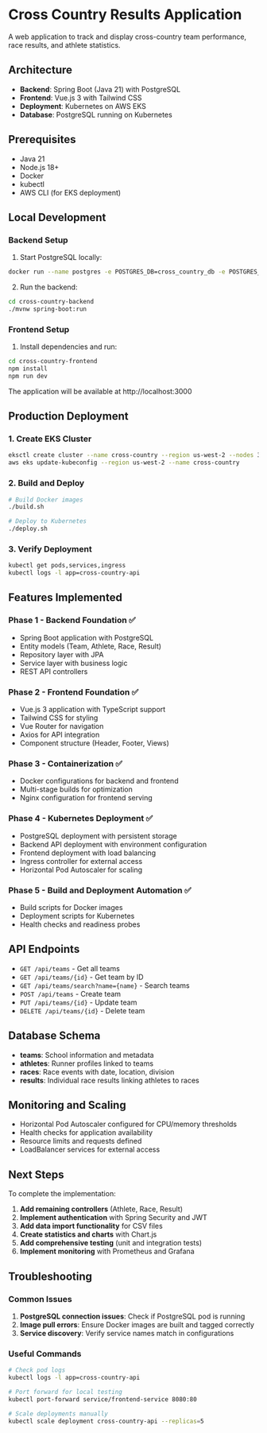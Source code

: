 # Cross Country Results Application

A web application to track and display cross-country team performance, race results, and athlete statistics.

## Architecture

- **Backend**: Spring Boot (Java 21) with PostgreSQL
- **Frontend**: Vue.js 3 with Tailwind CSS
- **Deployment**: Kubernetes on AWS EKS
- **Database**: PostgreSQL running on Kubernetes

## Prerequisites

- Java 21
- Node.js 18+
- Docker
- kubectl
- AWS CLI (for EKS deployment)

## Local Development

### Backend Setup

1. Start PostgreSQL locally:
```bash
docker run --name postgres -e POSTGRES_DB=cross_country_db -e POSTGRES_USER=postgres -e POSTGRES_PASSWORD=password -p 5432:5432 -d postgres:15
```

2. Run the backend:
```bash
cd cross-country-backend
./mvnw spring-boot:run
```

### Frontend Setup

1. Install dependencies and run:
```bash
cd cross-country-frontend
npm install
npm run dev
```

The application will be available at http://localhost:3000

## Production Deployment

### 1. Create EKS Cluster

```bash
eksctl create cluster --name cross-country --region us-west-2 --nodes 3
aws eks update-kubeconfig --region us-west-2 --name cross-country
```

### 2. Build and Deploy

```bash
# Build Docker images
./build.sh

# Deploy to Kubernetes
./deploy.sh
```

### 3. Verify Deployment

```bash
kubectl get pods,services,ingress
kubectl logs -l app=cross-country-api
```

## Features Implemented

### Phase 1 - Backend Foundation ✅
- Spring Boot application with PostgreSQL
- Entity models (Team, Athlete, Race, Result)
- Repository layer with JPA
- Service layer with business logic
- REST API controllers

### Phase 2 - Frontend Foundation ✅
- Vue.js 3 application with TypeScript support
- Tailwind CSS for styling
- Vue Router for navigation
- Axios for API integration
- Component structure (Header, Footer, Views)

### Phase 3 - Containerization ✅
- Docker configurations for backend and frontend
- Multi-stage builds for optimization
- Nginx configuration for frontend serving

### Phase 4 - Kubernetes Deployment ✅
- PostgreSQL deployment with persistent storage
- Backend API deployment with environment configuration
- Frontend deployment with load balancing
- Ingress controller for external access
- Horizontal Pod Autoscaler for scaling

### Phase 5 - Build and Deployment Automation ✅
- Build scripts for Docker images
- Deployment scripts for Kubernetes
- Health checks and readiness probes

## API Endpoints

- `GET /api/teams` - Get all teams
- `GET /api/teams/{id}` - Get team by ID
- `GET /api/teams/search?name={name}` - Search teams
- `POST /api/teams` - Create team
- `PUT /api/teams/{id}` - Update team
- `DELETE /api/teams/{id}` - Delete team

## Database Schema

- **teams**: School information and metadata
- **athletes**: Runner profiles linked to teams
- **races**: Race events with date, location, division
- **results**: Individual race results linking athletes to races

## Monitoring and Scaling

- Horizontal Pod Autoscaler configured for CPU/memory thresholds
- Health checks for application availability
- Resource limits and requests defined
- LoadBalancer services for external access

## Next Steps

To complete the implementation:

1. **Add remaining controllers** (Athlete, Race, Result)
2. **Implement authentication** with Spring Security and JWT
3. **Add data import functionality** for CSV files
4. **Create statistics and charts** with Chart.js
5. **Add comprehensive testing** (unit and integration tests)
6. **Implement monitoring** with Prometheus and Grafana

## Troubleshooting

### Common Issues

1. **PostgreSQL connection issues**: Check if PostgreSQL pod is running
2. **Image pull errors**: Ensure Docker images are built and tagged correctly
3. **Service discovery**: Verify service names match in configurations

### Useful Commands

```bash
# Check pod logs
kubectl logs -l app=cross-country-api

# Port forward for local testing
kubectl port-forward service/frontend-service 8080:80

# Scale deployments manually
kubectl scale deployment cross-country-api --replicas=5
```
